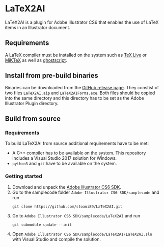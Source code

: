 # LaTeX2AI
LaTeX2AI is a plugin for Adobe Illustrator CS6 that enables the use of LaTeX items in an Illustrator document.

## Requirements
A LaTeX compiler must be installed on the system such as [TeX Live](https://www.tug.org/texlive) or [MiKTeX](https://miktex.org) as well as [ghostscript](https://www.ghostscript.com).

## Install from pre-build binaries
Binaries can be downloaded from the [GitHub release page](https://github.com/stoani89/LaTeX2AI/releases).
They constist of two files `LaTeX2AI.aip` and `LaTeX2AIForms.exe`.
Both files should be copied into the same directory and this directory has to be set as the Adobe Illustrator Plugin directory.

## Build from source

### Requirements
To build LaTeX2AI from source additional requirements have to be met:
- A C++ compiler has to be available on the system. This repository includes a Visual Studio 2017 solution for Windows.
- `python3` and `git` have to be available on the system.

### Getting started
1. Download and unpack the [Adobe Illustrator CS6 SDK](http://download.macromedia.com/pub/developer/illustrator/sdk/AI_CS6_SDK_Win_682.6.1.zip).
1. Go to the samplecode folder `Adobe Illustrator CS6 SDK/samplecode` and run
	```
	git clone https://github.com/stoani89/LaTeX2AI.git
	```
1. Go to `Adobe Illustrator CS6 SDK/samplecode/LaTeX2AI` and run
	```
	git submodule update --init
	```
1. Open `Adobe Illustrator CS6 SDK/samplecode/LaTeX2AI/LaTeX2AI.sln` with Visual Studio and compile the solution.